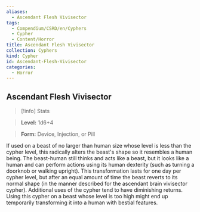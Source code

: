 ```yaml
---
aliases:
  - Ascendant Flesh Vivisector
tags:
  - Compendium/CSRD/en/Cyphers
  - Cypher
  - Content/Horror
title: Ascendant Flesh Vivisector
collection: Cyphers
kind: Cypher
id: Ascendant-Flesh-Vivisector
categories:
  - Horror
---
```

## Ascendant Flesh Vivisector    
>[!info] Stats    
> **Level:** 1d6+4    
> **Form:** Device, Injection, or Pill  
    
If used on a beast of no larger than human size whose level is less than the cypher level, this radically alters the beast's shape so it resembles a human being. The beast-human still thinks and acts like a beast, but it looks like a human and can perform actions using its human dexterity (such as turning a doorknob or walking upright). This transformation lasts for one day per cypher level, but after an equal amount of time the beast reverts to its normal shape (in the manner described for the ascendant brain vivisector cypher). Additional uses of the cypher tend to have diminishing returns. Using this cypher on a beast whose level is too high might end up temporarily transforming it into a human with bestial features.
